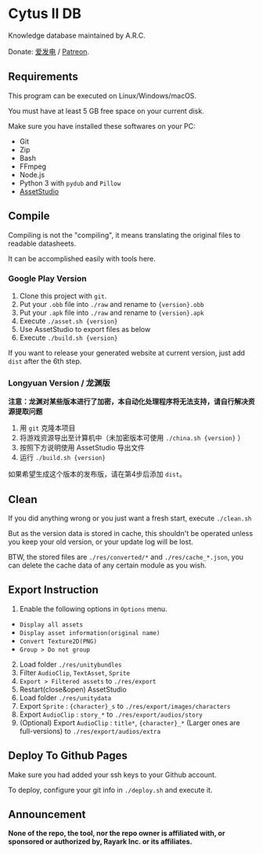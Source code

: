 # Cytus II DB

Knowledge database maintained by A.R.C.

Donate: [爱发电](https://afdian.net/@dtsdao) / [Patreon](https://www.patreon.com/dtsdao).

## Requirements

This program can be executed on Linux/Windows/macOS.

You must have at least 5 GB free space on your current disk.

Make sure you have installed these softwares on your PC:

- Git
- Zip
- Bash
- FFmpeg
- Node.js
- Python 3 with `pydub` and `Pillow`
- [AssetStudio](https://github.com/Perfare/AssetStudio)

## Compile

Compiling is not the "compiling", it means translating the original files to readable datasheets.

It can be accomplished easily with tools here.

### Google Play Version

1. Clone this project with `git`.
2. Put your `.obb` file into `./raw` and rename to `{version}.obb`
3. Put your `.apk` file into `./raw` and rename to `{version}.apk`
4. Execute `./asset.sh {version}`
5. Use AssetStudio to export files as below
6. Execute `./build.sh {version}`

If you want to release your generated website at current version, just add `dist` after the 6th step.

### Longyuan Version / 龙渊版

**注意：龙渊对某些版本进行了加密，本自动化处理程序将无法支持，请自行解决资源提取问题**

1. 用 `git` 克隆本项目
2. 将游戏资源导出至计算机中（未加密版本可使用 `./china.sh {version}` ）
3. 按照下方说明使用 AssetStudio 导出文件
4. 运行 `./build.sh {version}`

如果希望生成这个版本的发布版，请在第4步后添加 `dist`。

## Clean

If you did anything wrong or you just want a fresh start, execute `./clean.sh`

But as the version data is stored in cache, this shouldn't be operated unless you keep your old version, or your update log will be lost.

BTW, the stored files are `./res/converted/*` and `./res/cache_*.json`, you can delete the cache data of any certain module as you wish.

## Export Instruction

1.  Enable the following options in `Options` menu.
- `Display all assets`
- `Display asset information(original name)`
- `Convert Texture2D(PNG)`
- `Group > Do not group`
2.  Load folder `./res/unitybundles`
3.  Filter `AudioClip`, `TextAsset`, `Sprite`
4.  `Export > Filtered assets` to `./res/export`
5.  Restart(close&open) AssetStudio 
6.  Load folder `./res/unitydata`
7.  Export `Sprite` : `{character}_s` to `./res/export/images/characters`
8.  Export `AudioClip` : `story_*` to `./res/export/audios/story`
9.  (Optional) Export `AudioClip` : `title*`, `{character}_*` (Larger ones are full-versions) to `./res/export/audios/extra`

## Deploy To Github Pages

Make sure you had added your ssh keys to your Github account.

To deploy, configure your git info in `./deploy.sh` and execute it.

## Announcement

**None of the repo, the tool, nor the repo owner is affiliated with, or sponsored or authorized by, Rayark Inc. or its affiliates.**